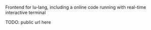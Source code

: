 Frontend for lu-lang, including a online code running with real-time interactive terminal

TODO: public url here